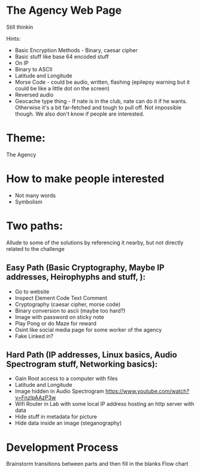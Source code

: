 # The Agency Web Page
Still thinkin

Hints:
 - Basic Encryption Methods - Binary, caesar cipher
 - Basic stuff like base 64 encoded stuff
 - On IP
 - Binary to ASCII
 - Latitude and Longitude
 - Morse Code - could be audio, written, flashing (epilepsy warning but it could be like a little dot on the screen)
 - Reversed audio
 - Geocache type thing - If nate is in the club, nate can do it if he wants. Otherwise it's a bit far-fetched and tough to pull off. Not impossible though. We also don't know if people are interested.

# Theme:
The Agency

# How to make people interested
 - Not many words
 - Symbolism



# Two paths:
Allude to some of the solutions by referencing it nearby, but not directly related to the challenge
## Easy Path (Basic Cryptography, Maybe IP addresses, Heirophyphs and stuff, ):
 - Go to website
 - Inspect Element Code Text Comment
 - Cryptography (caesar cipher, morse code)
 - Binary conversion to ascii (maybe too hard?)
 - Image with password on sticky note
 - Play Pong or do Maze for reward
 - Osint like social media page for some worker of the agency
 - Fake Linked in?
## Hard Path (IP addresses, Linux basics, Audio Spectrogram stuff, Networking basics):
 - Gain Root access to a computer with files
 - Latitude and Longitude
 - Image hidden in Audio Spectrogram https://www.youtube.com/watch?v=FnzIpAAzP3w 
 - Wifi Router in Lab with some local IP address hosting an http server with data
 - Hide stuff in metadata for picture
 - Hide data inside an image (steganography)

# Development Process
Brainstorm transitions between parts and then fill in the blanks
Flow chart
